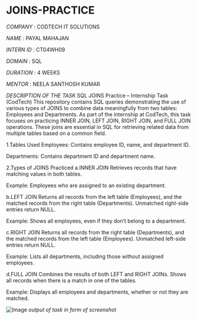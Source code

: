 # JOINS-PRACTICE

*COMPANY* : CODTECH IT SOLUTIONS 

*NAME* : PAYAL MAHAJAN

*INTERN ID* : CT04WH09

*DOMAIN* : SQL

*DURATION* : 4 WEEKS

*MENTOR* : NEELA SANTHOSH KUMAR

*DESCRIPTION OF THE TASK*
 SQL JOINS Practice – Internship Task (CodTech)
This repository contains SQL queries demonstrating the use of various types of JOINS to combine data meaningfully from two tables: Employees and Departments.
As part of the internship at CodTech, this task focuses on practicing INNER JOIN, LEFT JOIN, RIGHT JOIN, and FULL JOIN operations. These joins are essential in SQL for retrieving related data from multiple tables based on a common field.

1.Tables Used
Employees: Contains employee ID, name, and department ID.

Departments: Contains department ID and department name.

2.Types of JOINS Practiced
a.INNER JOIN
Retrieves records that have matching values in both tables.

Example: Employees who are assigned to an existing department.

b.LEFT JOIN
Returns all records from the left table (Employees), and the matched records from the right table (Departments). Unmatched right-side entries return NULL.

Example: Shows all employees, even if they don’t belong to a department.

c.RIGHT JOIN
Returns all records from the right table (Departments), and the matched records from the left table (Employees). Unmatched left-side entries return NULL.

Example: Lists all departments, including those without assigned employees.

d.FULL JOIN
Combines the results of both LEFT and RIGHT JOINs. Shows all records when there is a match in one of the tables.

Example: Displays all employees and departments, whether or not they are matched.

![Image](https://github.com/user-attachments/assets/55e7f281-b345-4b88-b8f7-4fec75fa0f79)
*output of task in form of screenshot*

